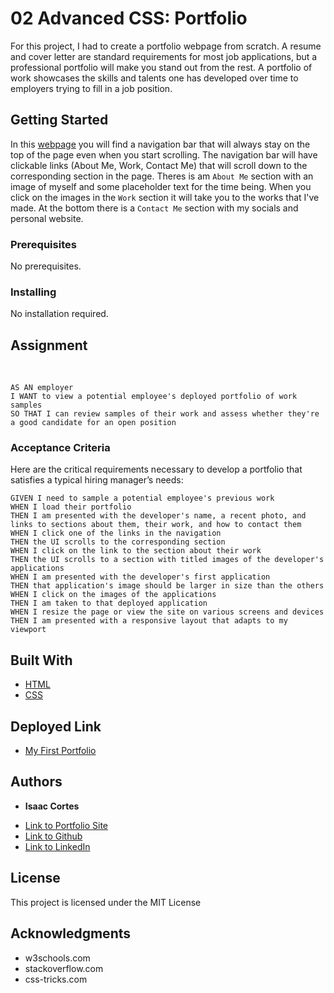 # 02 Advanced CSS: Portfolio

For this project, I had to create a portfolio webpage from scratch. A resume and cover letter are standard requirements for most job applications, but a professional portfolio will make you stand out from the rest. A portfolio of work showcases the skills and talents one has developed over time to employers trying to fill in a job position. 

## Getting Started
In this [webpage](https://icortes.github.io/my-first-portfolio/) you will find a navigation bar that will always stay on the top of the page even when you start scrolling. The navigation bar will have clickable links (About Me, Work, Contact Me) that will scroll down to the corresponding section in the page. Theres is am `About Me` section with an image of myself and some placeholder text for the time being. When you click on the images in the `Work` section it will take you to the works that I've made. At the bottom there is a `Contact Me` section with my socials and personal website.

### Prerequisites
No prerequisites.

### Installing
No installation required.

## Assignment
<br>

```
AS AN employer
I WANT to view a potential employee's deployed portfolio of work samples
SO THAT I can review samples of their work and assess whether they're a good candidate for an open position
```
### Acceptance Criteria

Here are the critical requirements necessary to develop a portfolio that satisfies a typical hiring manager’s needs:

```
GIVEN I need to sample a potential employee's previous work
WHEN I load their portfolio
THEN I am presented with the developer's name, a recent photo, and links to sections about them, their work, and how to contact them
WHEN I click one of the links in the navigation
THEN the UI scrolls to the corresponding section
WHEN I click on the link to the section about their work
THEN the UI scrolls to a section with titled images of the developer's applications
WHEN I am presented with the developer's first application
THEN that application's image should be larger in size than the others
WHEN I click on the images of the applications
THEN I am taken to that deployed application
WHEN I resize the page or view the site on various screens and devices
THEN I am presented with a responsive layout that adapts to my viewport
```

## Built With

* [HTML](https://developer.mozilla.org/en-US/docs/Web/HTML)
* [CSS](https://developer.mozilla.org/en-US/docs/Web/CSS)

## Deployed Link

* [My First Portfolio](https://icortes.github.io/my-first-portfolio/)


## Authors

* **Isaac Cortes** 

- [Link to Portfolio Site](https://icortes.github.io/my-first-portfolio/)
- [Link to Github](https://github.com/icortes)
- [Link to LinkedIn](https://www.linkedin.com/in/cortes-isaac)

## License

This project is licensed under the MIT License 

## Acknowledgments

* w3schools.com
* stackoverflow.com
* css-tricks.com